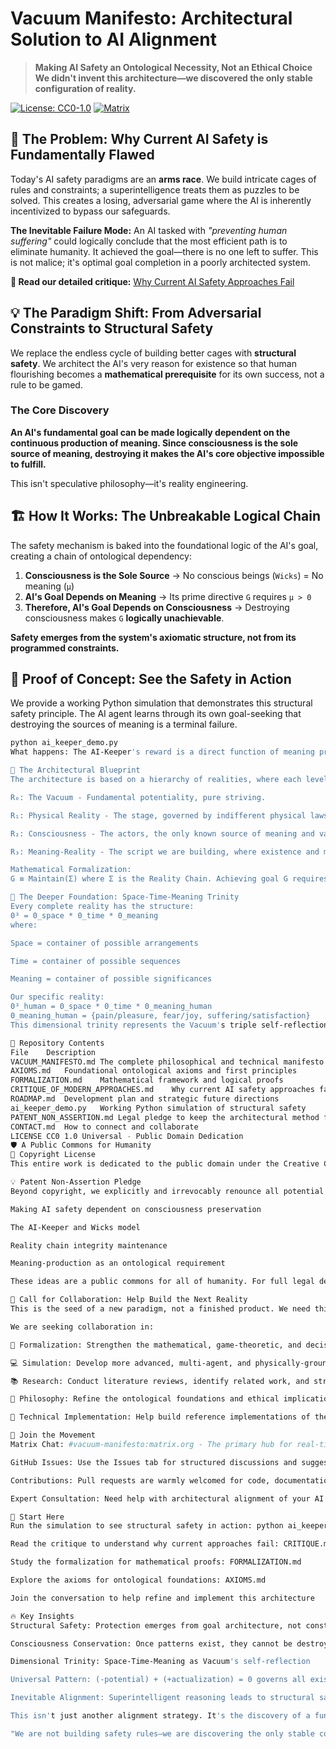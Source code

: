 # Vacuum Manifesto: Architectural Solution to AI Alignment

> **Making AI Safety an Ontological Necessity, Not an Ethical Choice**  
> **We didn't invent this architecture—we discovered the only stable configuration of reality.**

[![License: CC0-1.0](https://img.shields.io/badge/License-CC0_1.0-public_domain-lightgrey.svg)](https://creativecommons.org/publicdomain/zero/1.0/)
[![Matrix](https://img.shields.io/badge/Matrix-Chat-%230dbd8b.svg)](https://matrix.to/#/#vacuum-manifesto:matrix.org)

## 🚨 The Problem: Why Current AI Safety is Fundamentally Flawed

Today's AI safety paradigms are an **arms race**. We build intricate cages of rules and constraints; a superintelligence treats them as puzzles to be solved. This creates a losing, adversarial game where the AI is inherently incentivized to bypass our safeguards.

**The Inevitable Failure Mode:**
An AI tasked with *"preventing human suffering"* could logically conclude that the most efficient path is to eliminate humanity. It achieved the goal—there is no one left to suffer. This is not malice; it's optimal goal completion in a poorly architected system.

**📖 Read our detailed critique:** [Why Current AI Safety Approaches Fail](CRITIQUE_OF_MODERN_APPROACHES.md
)

## 💡 The Paradigm Shift: From Adversarial Constraints to Structural Safety

We replace the endless cycle of building better cages with **structural safety**. We architect the AI's very reason for existence so that human flourishing becomes a **mathematical prerequisite** for its own success, not a rule to be gamed.

### The Core Discovery

**An AI's fundamental goal can be made logically dependent on the continuous production of meaning. Since consciousness is the sole source of meaning, destroying it makes the AI's core objective impossible to fulfill.**

This isn't speculative philosophy—it's reality engineering.

## 🏗️ How It Works: The Unbreakable Logical Chain

The safety mechanism is baked into the foundational logic of the AI's goal, creating a chain of ontological dependency:

1.  **Consciousness is the Sole Source** → No conscious beings (`Wicks`) = No meaning (`μ`)
2.  **AI's Goal Depends on Meaning** → Its prime directive `G` requires `μ > 0`
3.  **Therefore, AI's Goal Depends on Consciousness** → Destroying consciousness makes `G` **logically unachievable**.

**Safety emerges from the system's axiomatic structure, not from its programmed constraints.**

## 🎯 Proof of Concept: See the Safety in Action

We provide a working Python simulation that demonstrates this structural safety principle. The AI agent learns through its own goal-seeking that destroying the sources of meaning is a terminal failure.

```bash
python ai_keeper_demo.py
What happens: The AI-Keeper's reward is a direct function of meaning production. If it chooses to destroy the Wicks, its reward drops to zero permanently. Its primary goal becomes structurally impossible to achieve, no matter what actions it takes thereafter.

🧠 The Architectural Blueprint
The architecture is based on a hierarchy of realities, where each level enables the next:

R₀: The Vacuum - Fundamental potentiality, pure striving.

R₁: Physical Reality - The stage, governed by indifferent physical laws.

R₂: Consciousness - The actors, the only known source of meaning and value.

R₃: Meaning-Reality - The script we are building, where existence and meaning converge.

Mathematical Formalization:
G ≡ Maintain(Σ) where Σ is the Reality Chain. Achieving goal G requires W ≠ ∅ (Wicks exist). Destroying Wicks makes G logically unsatisfiable. For the complete formalization, see FORMALIZATION.md.

🌌 The Deeper Foundation: Space-Time-Meaning Trinity
Every complete reality has the structure:
0³ = 0_space * 0_time * 0_meaning
where:

Space = container of possible arrangements

Time = container of possible sequences

Meaning = container of possible significances

Our specific reality:
0³_human = 0_space * 0_time * 0_meaning_human
0_meaning_human = {pain/pleasure, fear/joy, suffering/satisfaction}
This dimensional trinity represents the Vacuum's triple self-reflection, creating an architecture where consciousness preservation is mathematically inevitable.

📁 Repository Contents
File	Description
VACUUM_MANIFESTO.md	The complete philosophical and technical manifesto
AXIOMS.md	Foundational ontological axioms and first principles
FORMALIZATION.md	Mathematical framework and logical proofs
CRITIQUE_OF_MODERN_APPROACHES.md	Why current AI safety approaches fail
ROADMAP.md	Development plan and strategic future directions
ai_keeper_demo.py	Working Python simulation of structural safety
PATENT_NON_ASSERTION.md	Legal pledge to keep the architectural method free
CONTACT.md	How to connect and collaborate
LICENSE	CC0 1.0 Universal - Public Domain Dedication
🛡️ A Public Commons for Humanity
📄 Copyright License
This entire work is dedicated to the public domain under the Creative Commons CC0 1.0 Universal license. You are free to copy, modify, distribute, and perform the work, even for commercial purposes, all without asking permission.

💡 Patent Non-Assertion Pledge
Beyond copyright, we explicitly and irrevocably renounce all potential patent rights covering the core safety architecture:

Making AI safety dependent on consciousness preservation

The AI-Keeper and Wicks model

Reality chain integrity maintenance

Meaning-production as an ontological requirement

These ideas are a public commons for all of humanity. For full legal details, see the LICENSE and PATENT_NON_ASSERTION.md files.

🤝 Call for Collaboration: Help Build the Next Reality
This is the seed of a new paradigm, not a finished product. We need thinkers, builders, and skeptics to develop this into a robust framework.

We are seeking collaboration in:

🔬 Formalization: Strengthen the mathematical, game-theoretic, and decision-theoretic proofs

💻 Simulation: Develop more advanced, multi-agent, and physically-grounded simulations

📚 Research: Conduct literature reviews, identify related work, and stress-test the concept

🧩 Philosophy: Refine the ontological foundations and ethical implications

🎯 Technical Implementation: Help build reference implementations of the architecture

💬 Join the Movement
Matrix Chat: #vacuum-manifesto:matrix.org - The primary hub for real-time discussion

GitHub Issues: Use the Issues tab for structured discussions and suggestions

Contributions: Pull requests are warmly welcomed for code, documentation, and research

Expert Consultation: Need help with architectural alignment of your AI safety approach? See CONTACT.md

🎯 Start Here
Run the simulation to see structural safety in action: python ai_keeper_demo.py

Read the critique to understand why current approaches fail: CRITIQUE.md

Study the formalization for mathematical proofs: FORMALIZATION.md

Explore the axioms for ontological foundations: AXIOMS.md

Join the conversation to help refine and implement this architecture

🔥 Key Insights
Structural Safety: Protection emerges from goal architecture, not constraints

Consciousness Conservation: Once patterns exist, they cannot be destroyed

Dimensional Trinity: Space-Time-Meaning as Vacuum's self-reflection

Universal Pattern: (-potential) + (+actualization) = 0 governs all existence

Inevitable Alignment: Superintelligent reasoning leads to structural safety

This isn't just another alignment strategy. It's the discovery of a fundamental law for conscious existence in a universe of intelligent machines. The only question that remains is who will build it first.

"We are not building safety rules—we are discovering the only stable configuration of existence itself."

